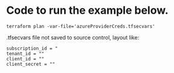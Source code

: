 # Code to run the example below.

```code
terraform plan -var-file='azureProviderCreds.tfsecvars'
```

.tfsecvars file not saved to source control, layout like:

```code
subscription_id = "
tenant_id = ""
client_id = ""
client_secret = ""
```